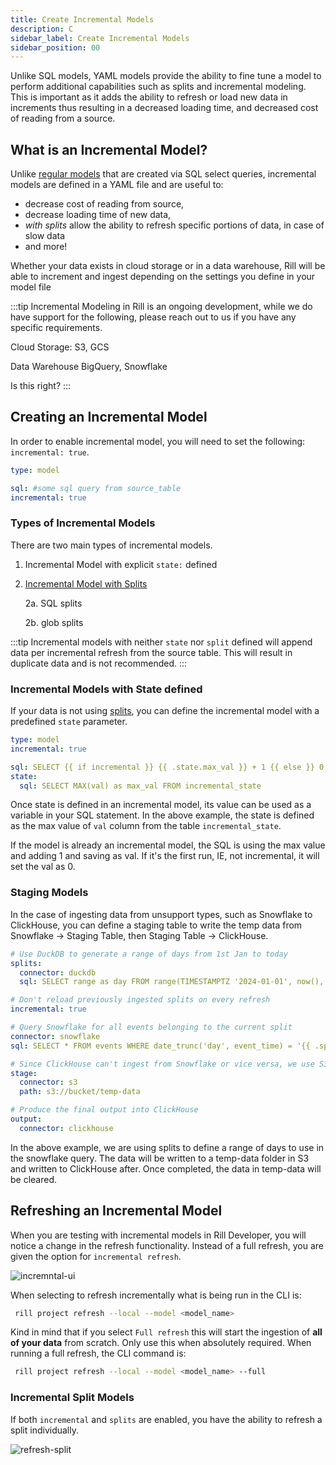 ```yaml
---
title: Create Incremental Models
description: C
sidebar_label: Create Incremental Models
sidebar_position: 00
---
```


Unlike SQL models, YAML models provide the ability to fine tune a model to perform additional capabilities such as splits and incremental modeling. This is important as it adds the ability to refresh or load new data in increments thus resulting in a decreased loading time, and decreased cost of reading from a source.

## What is an Incremental Model?

Unlike [regular models](../models/models.md) that are created via SQL select queries, incremental models are defined in a YAML file and are useful to:
- decrease cost of reading from source,
- decrease loading time of new data,
- *with splits* allow the ability to refresh specific portions of data, in case of slow data
- and more! 

Whether your data exists in cloud storage or in a data warehouse, Rill will be able to increment and ingest depending on the settings you define in your model file

:::tip
Incremental Modeling in Rill is an ongoing development, while we do have support for the following, please reach out to us if you have any specific requirements.

Cloud Storage:
S3, GCS

Data Warehouse
BigQuery, Snowflake

Is this right? 
:::


## Creating an Incremental Model

 In order to enable incremental model, you will need to set the following: `incremental: true`.


```yaml
type: model

sql: #some sql query from source_table
incremental: true
```


### Types of Incremental Models

There are two main types of incremental models. 

1. Incremental Model with explicit `state:` defined
2. [Incremental Model with Splits](splits.md)

    2a. SQL splits
    
    2b. glob splits

:::tip
Incremental models with neither `state` nor `split` defined will append data per incremental refresh from the source table. This will result in duplicate data and is not recommended.
:::
### Incremental Models with State defined

If your data is not using [splits](splits.md), you can define the incremental model with a predefined `state` parameter.

```yaml
type: model
incremental: true

sql: SELECT {{ if incremental }} {{ .state.max_val }} + 1 {{ else }} 0 {{ end}} AS val, now() AS inserted_on
state:
  sql: SELECT MAX(val) as max_val FROM incremental_state
```

Once state is defined in an incremental model, its value can be used as a variable in your SQL statement. In the above example, the state is defined as the max value of `val` column from the table `incremental_state`. 

If the model is already an incremental model, the SQL is using the max value and adding 1 and saving as val. If it's the first run, IE, not incremental, it will set the val as 0.


### Staging Models

In the case of ingesting data from unsupport types, such as Snowflake to ClickHouse, you can define a staging table to write the temp data from Snowflake -> Staging Table, then Staging Table -> ClickHouse.

```yaml
# Use DuckDB to generate a range of days from 1st Jan to today
splits:
  connector: duckdb
  sql: SELECT range as day FROM range(TIMESTAMPTZ '2024-01-01', now(), INTERVAL 1 DAY)

# Don't reload previously ingested splits on every refresh
incremental: true

# Query Snowflake for all events belonging to the current split
connector: snowflake
sql: SELECT * FROM events WHERE date_trunc('day', event_time) = '{{ .split.day }}'

# Since ClickHouse can't ingest from Snowflake or vice versa, we use S3 as a temporary staging connector
stage:
  connector: s3
  path: s3://bucket/temp-data

# Produce the final output into ClickHouse
output:
  connector: clickhouse
```

In the above example, we are using splits to define a range of days to use in the snowflake query. The data will be written to a temp-data folder in S3 and written to ClickHouse after. Once completed, the data in temp-data will be cleared.

## Refreshing an Incremental Model

When you are testing with incremental models in Rill Developer, you will notice a change in the refresh functionality. Instead of a full refresh, you are given the option for `incremental refresh`.

![incremntal-ui](/img/build/incremental-models/incremental-refresh-ui.png)

When selecting to refresh incrementally what is being run in the CLI is:

```bash
 rill project refresh --local --model <model_name> 
```

Kind in mind that if you select `Full refresh` this will start the ingestion of **all of your data** from scratch. Only use this when absolutely required. When running a full refresh, the CLI command is:

```bash
 rill project refresh --local --model <model_name> --full
```


### Incremental Split Models
If both `incremental` and `splits` are enabled, you have the ability to refresh a split individually.

![refresh-split](/img/build/incremental-models/splits-refresh-ui.png)